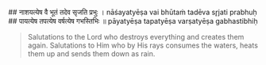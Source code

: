 <section>
<section data-markdown>
## नाशयत्येष वै भूतं तदेव सृजति प्रभुः ।
nāśayatyēṣa vai bhūtaṁ tadēva sr̥jati prabhuḥ
## पायत्येष तपत्येष वर्षत्येष गभस्तिभिः ॥
pāyatyēṣa tapatyēṣa varṣatyēṣa gabhastibhiḥ

> Salutations to the Lord who destroys everything and creates them again. Salutations to Him who by His rays consumes the waters, heats them up and sends them down as rain. 
<!--
Salutations to the Lord who creates heat by his brilliant rays. He alone creates, sustains and destroys all that has come into being. Salutations to him who by his rays consumes the waters, heats them up and sends them down as rain again.

Salutations to the Lord who creates heat by his brilliant rays. He alone creates, sustains and destroys all that has come into being. Salutations to Him who by His rays consumes the waters, heats them up and sends them down as rain again.
-->
</section>
</section>

